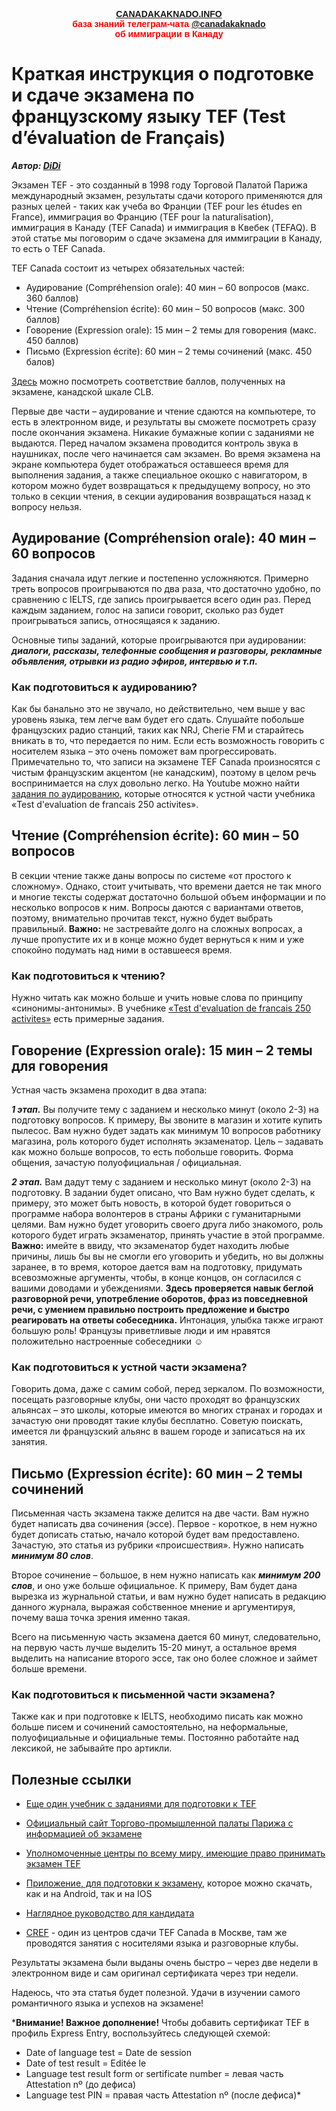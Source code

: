 <p style="color:red; font-family:arial; font-weight:800; text-align:center; font-size:1em; "><a href="http://canadakaknado.info">CANADAKAKNADO.INFO</a><br>база знаний телеграм-чата <a href="https://t.me/canadakaknado">@canadakaknado</a><br>об иммиграции в Канаду</p>

# __Краткая инструкция о подготовке и сдаче экзамена по французскому языку TEF (Test d’évaluation de Français)__

__*Автор: [DiDi](https://t.me/DiDi1988)*__

Экзамен TEF - это созданный в 1998 году Торговой Палатой Парижа международный экзамен, результаты сдачи которого применяются для разных целей - таких как учеба во Франции (TEF pour les études en France), иммиграция во Францию (TEF pour la naturalisation), иммиграция в Канаду (TEF Canada) и иммиграция в Квебек (TEFAQ).  В этой статье мы поговорим о сдаче экзамена для иммиграции в Канаду, то есть о TEF Canada. 

TEF Canada состоит из четырех обязательных частей:

* Аудирование (Compréhension orale): 40 мин – 60 вопросов (макс. 360 баллов)  
* Чтение (Compréhension écrite): 60 мин – 50 вопросов (макс. 300 баллов)  
* Говорение (Expression orale): 15 мин – 2 темы для говорения (макс. 450 баллов)
* Письмо (Expression écrite): 60 мин – 2 темы сочинений (макс. 450 балов) 


[Здесь](https://www.lefrancaisdesaffaires.fr/wp-content/uploads/2017/02/Correspondance-Niveaux-NCLC-scores-TEF-CANADA.pdf) можно посмотреть соответствие баллов, полученных на экзамене, канадской шкале CLB.

Первые две части – аудирование и чтение сдаются на компьютере, то есть в электронном виде, и результаты вы сможете посмотреть сразу после окончания экзамена. Никакие бумажные копии с заданиями не выдаются. Перед началом экзамена проводится контроль звука в наушниках, после чего начинается сам экзамен. Во время экзамена на экране компьютера будет отображаться оставшееся время для выполнения задания, а также специальное окошко с навигатором, в котором можно будет возвращаться к предыдущему вопросу, но это только в секции чтения, в секции аудирования возвращаться назад к вопросу нельзя. 

## __Аудирование (Compréhension orale): 40 мин – 60 вопросов__

Задания сначала идут легкие и постепенно усложняются. Примерно треть вопросов проигрываются по два раза, что достаточно удобно, по сравнению с IELTS, где запись проигрывается всего один раз. Перед каждым заданием, голос на записи говорит, сколько раз будет проигрываться запись, относящаяся к заданию. 

Основные типы заданий, которые проигрываются при аудировании: *__диалоги, рассказы, телефонные сообщения и разговоры, рекламные объявления, отрывки из радио эфиров, интервью и т.п.__*

### __Как подготовиться к аудированию?__

Как бы банально это не звучало, но действительно, чем выше у вас уровень языка, тем легче вам будет его сдать. Слушайте побольше французских радио станций, таких как NRJ, Сherie FM и старайтесь вникать в то, что передается по ним. Если есть возможность говорить с носителем языка – это очень поможет вам прогрессировать. Примечательно то, что записи на экзамене TEF Canada произносятся с чистым французским акцентом (не канадским), поэтому в целом речь воспринимается на слух довольно легко. 
На Youtube можно найти [задания по аудированию](https://www.youtube.com/watch?v=pEA-HS_-mlM), которые относятся к устной части учебника «Test d'evaluation de francais 250 activites».

## __Чтение (Compréhension écrite): 60 мин – 50 вопросов__

В секции чтение также даны вопросы по системе «от простого к сложному». Однако, стоит учитывать, что времени дается не так много и многие тексты содержат достаточно большой объем информации и по несколько вопросов к ним. Вопросы даются с вариантами ответов, поэтому, внимательно прочитав текст, нужно будет выбрать правильный. __Важно:__ не застревайте долго на сложных вопросах, а лучше пропустите их и в конце можно будет вернуться к ним и уже спокойно подумать над ними в оставшееся время. 

### __Как подготовиться к чтению?__

Нужно читать как можно больше и учить новые слова по принципу «синонимы-антонимы». В учебнике [«Test d'evaluation de francais 250 activites»](https://yadi.sk/d/KX0YDAmhTgRsX) есть примерные задания. 

## __Говорение (Expression orale): 15 мин – 2 темы для говорения__

Устная часть экзамена проходит в два этапа:

*__1 этап.__*  Вы получите тему с заданием и несколько минут (около 2-3) на подготовку вопросов. К примеру, Вы звоните в магазин и хотите купить пылесос. Вам нужно будет задать как минимум 10 вопросов работнику магазина, роль которого будет исполнять экзаменатор. Цель – задавать как можно больше вопросов, то есть побольше говорить. Форма общения, зачастую полуофициальная / официальная. 

*__2 этап.__* Вам дадут тему с заданием и несколько минут (около 2-3) на подготовку. В задании будет описано, что Вам нужно будет сделать, к примеру, это может быть новость, в которой будет говориться о программе набора волонтеров в страны Африки с гуманитарными целями. Вам  нужно будет уговорить своего друга либо знакомого, роль которого будет играть экзаменатор, принять участие в этой программе. __Важно:__ имейте в ввиду, что экзаменатор будет находить любые причины, лишь бы вы не смогли его уговорить и убедить, но вы должны заранее, в то время, которое дается вам на подготовку, придумать всевозможные аргументы, чтобы, в конце концов, он согласился с вашими доводами и убеждениями. __Здесь проверяется навык беглой разговорной речи, употребление оборотов, фраз из повседневной речи, с умением правильно построить предложение и быстро реагировать на ответы собеседника.__ Интонация, улыбка также играют большую роль! Французы приветливые люди и им нравятся положительно настроенные собеседники ☺ 

### __Как подготовиться к устной части экзамена?__

Говорить дома, даже с самим собой, перед зеркалом. По возможности, посещать разговорные клубы, они часто проходят во французских альянсах – это школы, которые имеются во многих странах и городах и зачастую они проводят такие клубы бесплатно. Советую поискать, имеется ли французский альянс в вашем городе и записаться на их занятия. 

## __Письмо (Expression écrite): 60 мин – 2 темы сочинений__

Письменная часть экзамена также делится на две части. Вам нужно будет написать два сочинения (эссе). Первое - короткое, в нем нужно будет дописать статью, начало которой будет вам предоставлено. Зачастую, это статья из рубрики «происшествия». Нужно написать __*минимум 80 слов*__. 

Второе сочинение – большое, в нем нужно написать как __*минимум 200 слов*__, и оно уже больше официальное. К примеру, Вам будет дана вырезка из журнальной статьи, и вам нужно будет написать в редакцию данного журнала, выражая собственное мнение и аргументируя, почему ваша точка зрения именно такая. 

Всего на письменную часть экзамена дается 60 минут, следовательно, на первую часть лучше выделить 15-20 минут, а остальное время выделить на написание второго эссе, так оно более сложное и займет больше времени. 

### __Как подготовиться к письменной части экзамена?__

Также как и при подготовке к IELTS, необходимо писать как можно больше писем и сочинений самостоятельно, на неформальные, полуофициальные и официальные темы. Постоянно работайте над лексикой, не забывайте про артикли. 


## __Полезные ссылки__

* [Еще один учебник с заданиями для подготовки к TEF](https://vk.com/doc253224618_376656999?hash=25f45ec130ddfb8b3b&dl=4c2ef1d1f09cdc60f1)

* [Официальный сайт Торгово-промышленной палаты Парижа с информацией об экзамене](https://www.lefrancaisdesaffaires.fr/tests-diplomes/test-evaluation-francais-tef/tef-canada/)

* [Уполномоченные центры по всему миру, имеющие право принимать экзамен TEF](https://www.lefrancaisdesaffaires.fr/trouver-un-centre-agree/)

* [Приложение, для подготовки  к экзамену](https://www.lefrancaisdesaffaires.fr/ressources/entrainer-francais-professionnel/francais-3-0/ ), которое можно скачать, как и на Android, так и на IOS

* [Наглядное руководство для кандидата](https://www.lefrancaisdesaffaires.fr/wp-content/uploads/2016/12/MANUEL-candidat-e-TEF-Canada.pdf)

* [CREF](http://cref.ru/) - один из центров сдачи TEF Canada в Москве, там же проводятся занятия с носителями языка и разговорные клубы. 

Результаты экзамена были выданы очень быстро – через две недели в электронном виде и сам оригинал сертификата через три недели.  

Надеюсь, что эта статья будет полезной.
Удачи в изучении самого романтичного языка и успехов на экзамене! 

*__Внимание! Важное дополнение!__ 
Чтобы добавить сертификат TEF в профиль Express Entry, воспользуйтесь следующей схемой: 
* Date of language test = Date de session
* Date of test result = Editée le
* Language test result form or sertificate number = левая часть Attestation nº (до дефиса)
* Language test PIN = правая часть Attestation nº (после дефиса)*




